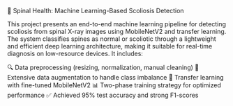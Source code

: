 📌 Spinal Health: Machine Learning-Based Scoliosis Detection

This project presents an end-to-end machine learning pipeline for detecting scoliosis from spinal X-ray images using MobileNetV2 and transfer learning. The system classifies spines as normal or scoliotic through a lightweight and efficient deep learning architecture, making it suitable for real-time diagnosis on low-resource devices. It includes:

🔍 Data preprocessing (resizing, normalization, manual cleaning)
🔄 Extensive data augmentation to handle class imbalance
🧠 Transfer learning with fine-tuned MobileNetV2
📊 Two-phase training strategy for optimized performance
✅ Achieved 95% test accuracy and strong F1-scores